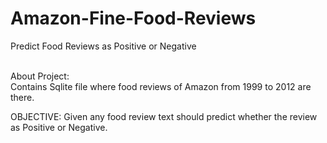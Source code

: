 # Amazon-Fine-Food-Reviews
Predict Food Reviews as Positive or Negative 

<br>About Project: </br>
Contains Sqlite file where food reviews of Amazon from 1999 to 2012 are there. 

OBJECTIVE: Given any food review text should predict whether the review as Positive or Negative.

